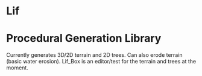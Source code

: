 # Lif
# Procedural Generation Library
Currently generates 3D/2D terrain and 2D trees. Can also erode terrain (basic water erosion). Lif_Box is an editor/test for the terrain and trees at the moment.